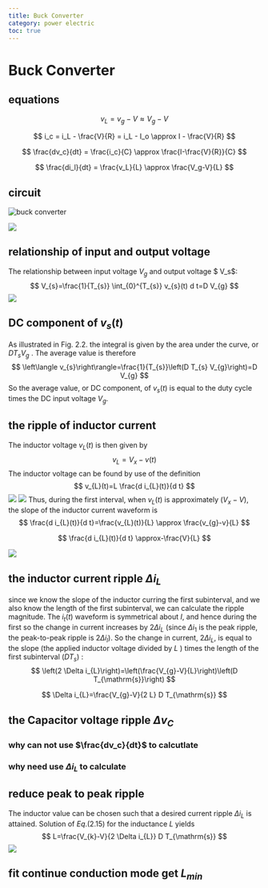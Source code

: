 ```yaml
---
title: Buck Converter
category: power electric
toc: true
---
```


# Buck Converter

## equations

$$
v_L = v_g - V \approx V_g -V
$$

$$
i_c = i_L - \frac{V}{R} = i_L - I_o \approx I - \frac{V}{R}
$$

$$
\frac{dv_c}{dt} = \frac{i_c}{C} \approx \frac{I-\frac{V}{R}}{C}
$$

$$
\frac{di_l}{dt} = \frac{v_L}{L} \approx \frac{V_g-V}{L}
$$

<!--more-->

## circuit

![buck converter](https://cdn.mathpix.com/snip/images/_M6gGUAHbPliyaCoPxV6vYsQCDwB-7SaTn7ctheyrTE.original.fullsize.png)



![](https://cdn.mathpix.com/snip/images/6ncIPCZr4oVCyAsn524icBYMQFKuZ3js368UPkgJEx4.original.fullsize.png)

## relationship of input and output voltage 

The relationship between input voltage $V_g$ and output voltage $ V_s$:
$$
V_{s}=\frac{1}{T_{s}} \int_{0}^{T_{s}} v_{s}(t) d t=D V_{g}
$$
![](https://cdn.mathpix.com/snip/images/6wZ77ncJ5ZgeRNXhQdlLnaOiIjSViMAlBRUxGmh9P1E.original.fullsize.png)



## DC component of $v_s(t)$

As illustrated in Fig. $2.2 .$ the integral is given by the area under the curve, or $D T_{s} V_{g}$ . The average value is
therefore
$$
\left\langle v_{s}\right\rangle=\frac{1}{T_{s}}\left(D T_{s} V_{g}\right)=D V_{g}
$$
So the average value, or DC component, of $v_{s}(t)$ is equal to the duty cycle times the DC input voltage $V_{g}$.

## the ripple of inductor current

The inductor voltage $v_{L}(t)$ is then given by
$$
v_{L}=V_{x}-v(t)
$$
The inductor voltage can be found by use of the definition
$$
v_{L}(t)=L \frac{d i_{L}(t)}{d t}
$$
![](https://cdn.mathpix.com/snip/images/bT4Tzk761_LDrkRgsfosMKTpqlKTMGXyLUZT0Sjrh54.original.fullsize.png)
![](https://cdn.mathpix.com/snip/images/LSS4uMGqIjjKZyB3UnhCjcWhyCErx4x-f8hgGjqnNE8.original.fullsize.png)
Thus, during the first interval, when $v_{L}(t)$ is approximately $\left(V_{x}-V\right),$ the slope of the inductor current waveform is
$$
\frac{d i_{L}(t)}{d t}=\frac{v_{L}(t)}{L} \approx \frac{v_{g}-v}{L}
$$

$$
\frac{d i_{L}(t)}{d t} \approx-\frac{V}{L}
$$

![](https://cdn.mathpix.com/snip/images/n_IxNkgfwePVTMnEdEOXx4y5g6MBJFjpzQCju7CXo_M.original.fullsize.png)

## the inductor current ripple $\Delta i_{L}$

since we know the slope of the inductor curring the first subinterval, and we also know the length of the first subinterval, we can calculate the ripple magnitude. The $i_{t}(t)$ waveform is symmetrical about $I,$ and hence during the first so the change in current increases by 2$\Delta i_{L}$ (since $\Delta i_{1}$ is the peak ripple, the peak-to-peak ripple is $2\Delta i_{l}$). So the change in current, $2 \Delta i_{L},$ is equal to the slope (the applied inductor voltage divided by $L$ ) times the length of the first subinterval $\left(D T_{s}\right)$ :
$$
\left(2 \Delta i_{L}\right)=\left(\frac{V_{g}-V}{L}\right)\left(D T_{\mathrm{s}}\right)
$$

$$
\Delta i_{L}=\frac{V_{g}-V}{2 L} D T_{\mathrm{s}}
$$

## the Capacitor voltage ripple $\Delta v_{C}$


### why can not use $\frac{dv_c}{dt}$ to calcutlate



### why need use $\Delta i_L$ to calculate



## reduce peak to peak ripple

The inductor value can be chosen such that a desired current ripple $\Delta i_{L}$ is attained. Solution of $Eq. (2.15)$ for the inductance $L$ yields
$$
L=\frac{V_{k}-V}{2 \Delta i_{L}} D T_{\mathrm{s}}
$$
![](https://cdn.mathpix.com/snip/images/1g0OPaNI3J_GFCqS2icfdgWoVawPDMRUhk7fNLv_Abk.original.fullsize.png)

## fit continue conduction mode get $L_{min}$